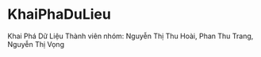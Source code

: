 # KhaiPhaDuLieu
Khai Phá Dữ Liệu
Thành viên nhóm: Nguyễn Thị Thu Hoài, Phan Thu Trang, Nguyễn Thị Vọng
